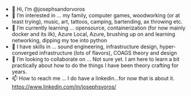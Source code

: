 - 👋 Hi, I’m @josephsandorvoros
- 👀 I’m interested in ... my family, computer games, woodworking (or at least trying), music, art, tattoos, camping, bartending, ax throwing etc.
- 🌱 I’m currently learning ... opensource, containerization (for now mainly docker and its ilk), Azure Local, Azure, brushing up on and learning networking, dipping my toe into python
- 📖 I have skills in ... sound engineering, infrastructure design, hyper-converged infrastructure (lots of flavors), COAGS theory and design
- 💞️ I’m looking to collaborate on ... Not sure yet. I am here to learn a bit practically about how to do the things I have been theory crafting for years.
- 📫 How to reach me ... I do have a linkedin...for now that is about it. https://www.linkedin.com/in/josephsvoros/

<!---
josephsandorvoros/josephsandorvoros is a ✨ special ✨ repository because its `README.md` (this file) appears on your GitHub profile.
You can click the Preview link to take a look at your changes.
--->
